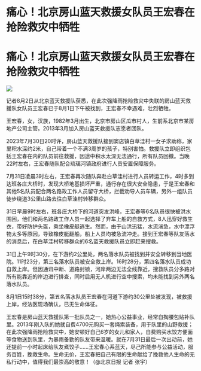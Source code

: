 # 痛心！北京房山蓝天救援女队员王宏春在抢险救灾中牺牲

# 痛心！北京房山蓝天救援女队员王宏春在抢险救灾中牺牲

![](https://inews.gtimg.com/news_bt/OEuHLmtJPXdQNvSb9w_cAuw15p4QWYf0-bckCh8clZa3gAA/1000)

记者8月2日从北京蓝天救援队获悉，在此次强降雨抢险救灾中失联的房山蓝天救援队女队员王宏春已于8月1日下午被找到，王宏春不幸遇难，壮烈牺牲。

王宏春，女，汉族，1982年3月出生，北京市房山区瓜市村人，生前系北京市某房地产公司主管。2013年3月加入房山蓝天救援队志愿者团队。

2023年7月30日20时许，房山蓝天救援队接到窦店镇白草洼村一女子求助称，家里积水深约2米，自己带着一个不满3周岁的孩子，特别害怕。救援队立即组织包括王宏春在内的队员前往救援，因途中积水太深无法通行，所有队员回撤。当晚22时左右，王宏春随队配合琉璃河镇政府进行人员安置保障服务。

7月31日凌晨3时左右，王宏春再次随队奔赴白草洼村进行人员转运工作，4时多到达班各庄大桥时，发现大桥地基损坏严重，通行存在很大安全隐患，于是王宏春和其他5名队员配合两名路政工作人员留守大桥，拦截劝导人员车辆，另外一组队员徒步绕道3公里山路去往白草洼村转移群众。

31日早晨9时左右，班各庄大桥下的河道突发洪峰，王宏春等6名队员很快被洪水围困，他们和两名路政工作人员一起选择了弃车上船的自救方式，8人迅穿好救生衣，带好防护头盔，乘坐橡皮艇逃生。然而，由于山洪迅猛，水流湍急，水中漂浮物太多等原因，导致橡皮艇翻船，船上人员均被急流冲走。接到王宏春等队友落水的消息后，在白草洼村转移群众的6名蓝天救援队员立即赶来搜救。

31日上午9时30分，在下游约2公里处，两名落水队员被找到并安全转移到当地医院。11时23分，第三名落水队员被安全救上岸。16时28分，第四名落水队员成功自救上岸。但因通讯中断、道路封锁，河岸两边无法全线靠近，搜救队员分多路对所有能靠近的岸边进行排查，同时启用无人机进行空中搜索，均未能找到另外两名落水队员。

8月1日15时38分，第五名落水队员王宏春在河道下游约30公里处被发现，被救援上岸，经法医现场确认，已无生命体征。

王宏春是房山蓝天救援队第一批队员之一，她热心公益事业，经常自掏腰包贴补队里。2013年刚入队的她就自费4700元购买一套绳索装备，用于队里的山野救援；在此次强降雨抢险救灾中，她安顿好自己6岁的女儿和家人，自费购买水饺方便面等食物送到队里，为暴雨备勤的队友带来温暖。就在7月31日最后一次出动前，她还提前一小时起床给队友煮饺子……王宏春心系蓝天，尽己所能参与公益活动，服务百姓，挽救生命。生命无价，王宏春把自己有限的生命献给了挽救他人生命的无私行动中，值得我们最崇高的敬意！（@北京日报
记者 张宇）


